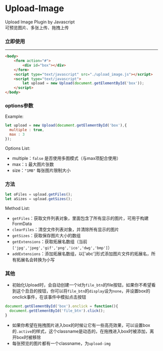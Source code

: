 # Upload-Image
Upload Image Plugin by Javascript</br>可预览图片、多张上传、拖拽上传
### 立即使用
---
```html
<body>
	<form action="#">
		<div id="box"></div>
	</form>
	<script type="text/javascript" src="./upload_image.js"></script>
	<script type="text/javascript">
		let upload = new Upload(document.getElementById('box'));
	</script>
</body>
```
### options参数
Example:
```javascript
let upload = new Upload(document.getElementById('box'),{
  multiple : true,
  max : 3
});
```
Options List:
- multiple：`false` 是否使用多图模式（与max项配合使用）
- max：`1` 最大图片张数
- size：`"1MB"` 每张图片限制大小

### 方法
```javascript
let oFiles = upload.getFiles();
let aSizes = upload.getSizes();
```
Method List:
- `getFiles`：获取文件列表对象，里面包含了所有显示的图片，可用于构建FormData</br>
- `clearFiles`：清空文件列表对象，并清除所有显示的图片</br>
- `getSizes`：获取保存图片大小的数组
- `getExtensions`：获取拓展名数组（当前`['jpg','jpeg','gif','png','ico','dwg','bmp']`）
- `addExtensions`：添加拓展名数组，以['abc']形式添加图片文件的拓展名，所有拓展名会转换为小写

### 其他
- 初始化Upload时，会自动创建一个id为`file_btn`的file按钮，如果你不希望看到这个丑丑的按钮，你可以将`file_btn`的`display`设为`none`，并设置box的onclick事件，在该事件中模拟点击按钮
```javascript
document.getElementById('box').onclick = function(){
  document.getElementById('file_btn').click();
}
```
- 如果你希望在拖拽图片进入box的时候让它有一些高亮效果，可以设置box的`.active`的样式，这个classname是动态的，在拖拽进入box时被添加，离开box时被移除
- 每张预览的图片都有一个classname，为`upload-img`
